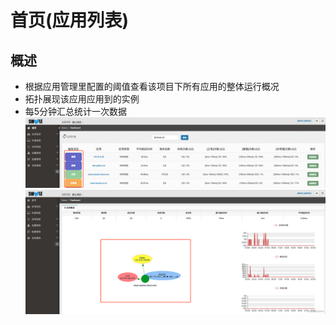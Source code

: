# 首页(应用列表)

## 概述

* 根据应用管理里配置的阈值查看该项目下所有应用的整体运行概况
* 拓扑展现该应用应用到的实例
* 每5分钟汇总统计一次数据
    ![](images/screenshot_1565062247680.png)
    ![](images/screenshot_1565062254914.png)